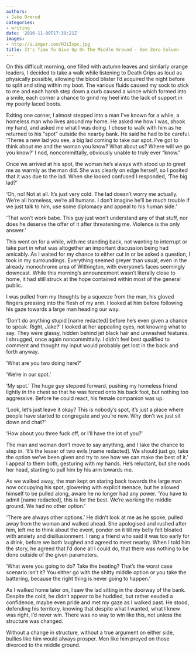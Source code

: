 ```yaml
---
authors:
- Jake Ormrod
categories:
- writing
date: '2016-11-09T17:39:21Z'
images:
- http://i.imgur.com/HJiIvpc.jpg
title: It's Time To Give Up On The Middle Ground - Gen Zero Column
---
```

On this difficult morning, one filled with autumn leaves and similarly orange leaders, I decided to take a walk while listening to Death Grips as loud as physically possible, allowing the blood blister I’d acquired the night before to split and sting within my boot. The various fluids caused my sock to stick to me and each harsh step down a curb caused a wince which formed into a smile, each corner a chance to grind my heel into the lack of support in my poorly laced boots.

Exiting one corner, I almost stepped into a man I’ve known for a while, a homeless man who lives around my home. He asked me how I was, shook my hand, and asked me what I was doing. I chose to walk with him as he returned to his “spot” outside the nearby bank. He said he had to be careful. ‘Theres a new lad you see, a big lad coming to take our spot. I’ve got to think about me and the woman you know? What about us? Where will we go you know?’ I nod, noncommittally, obviously unable to truly ever “know.”

Once we arrived at his spot, the woman he’s always with stood up to greet me as warmly as the man did. She was clearly on edge herself, so I posited that it was due to the lad. When she looked confused I responded, ‘The big lad?’

‘Oh, no! Not at all. It’s just very cold. The lad doesn’t worry me actually. We’re all homeless, we’re all humans. I don’t imagine he’ll be much trouble if we just talk to him, use some diplomacy and appeal to his human side.’

‘That won’t work babe. This guy just won’t understand any of that stuff, nor does he deserve the offer of it after threatening me. Violence is the only answer.’

This went on for a while, with me standing back, not wanting to interrupt or take part in what was altogether an important discussion being had amicably. As I waited for my chance to either cut in or be asked a question, I took in my surroundings. Everything seemed greyer than usual, even in the already monochrome area of Withington, with everyone’s faces seemingly downcast. While this morning’s announcement wasn’t literally close to home, it had still struck at the hope contained within most of the general public.

I was pulled from my thoughts by a squeeze from the man, his gloved fingers pressing into the flesh of my arm. I looked at him before following his gaze towards a large man heading our way.

‘Don’t do anything stupid [name redacted] before he’s even given a chance to speak. Right, Jake?’ I looked at her appealing eyes, not knowing what to say. They were glassy, hidden behind jet black hair and unwashed features. I shrugged, once again noncommittally. I didn’t feel best qualified to comment and thought my input would probably get lost in the back and forth anyway.

‘What are you two doing here?’

‘We’re in our spot.’

‘My spot.’ The huge guy stepped forward, pushing my homeless friend lightly in the chest so that he was forced onto his back foot, but nothing too aggressive. Before he could react, his female companion was up.

‘Look, let’s just leave it okay? This is nobody’s spot, it’s just a place where people have started to congregate and you’re new. Why don’t we just sit down and chat?’

‘How about you three fuck off, or I’ll have the lot of you?’

The man and woman don’t move to say anything, and I take the chance to step in. ‘It’s the lesser of two evils [name redacted]. We should just go, take the option we’ve been given and try to see how we can make the best of it.’ I appeal to them both, gesturing with my hands. He’s reluctant, but she nods her head, starting to pull him by his arm towards me.

As we walked away, the man kept on staring back towards the large man now occupying his spot, glowering with explicit menace, but he allowed himself to be pulled along, aware he no longer had any power. ‘You have to admit [name redacted], this is for the best. We’re working the middle ground. We had no other option.’

‘There are always other options.’ He didn’t look at me as he spoke, pulled away from the woman and walked ahead. She apologised and rushed after him, left me to think about the event, ponder on it till my belly felt bloated with anxiety and disillusionment. I rang a friend who said it was too early for a drink, before we both laughed and agreed to meet nearby. When I told him the story, he agreed that I’d done all I could do, that there was nothing to be done outside of the given parameters. 

‘What were you going to do? Take the beating? That’s the worst case scenario isn’t it? You either go with the shitty middle option or you take the battering, because the right thing is never going to happen.’

As I walked home later on, I saw the lad sitting in the doorway of the bank. Despite the cold, he didn’t appear to be huddled, but rather exuded a confidence, maybe even pride and met my gaze as I walked past. He stood, defending his territory, knowing that despite what I wanted, what I knew was right, I’d never win. There was no way to win like this, not unless the structure was changed. 

Without a change in structure, without a true argument on either side, bullies like him would always prosper. Men like him preyed on those divorced to the middle ground.